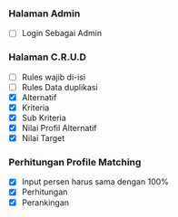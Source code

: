 ### Halaman Admin

- [ ] Login Sebagai Admin

### Halaman C.R.U.D

- [ ] Rules wajib di-isi
- [ ] Rules Data duplikasi
- [x] Alternatif
- [x] Kriteria
- [x] Sub Kriteria
- [x] Nilai Profil Alternatif
- [x] Nilai Target

### Perhitungan Profile Matching

- [x] Input persen harus sama dengan 100%
- [x] Perhitungan
- [x] Perankingan
